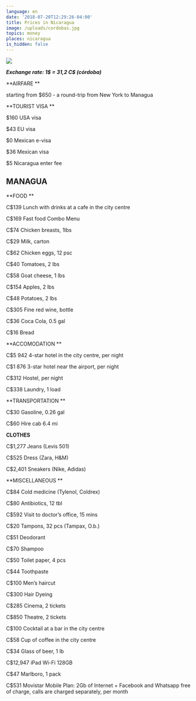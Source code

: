 ```yaml
---
language: en
date: '2018-07-20T12:29:26-04:00'
title: Prices in Nicaragua
image: /uploads/cordobas.jpg
topics: money
places: nicaragua
is_hidden: false
---
```

![](/uploads/cordobas.jpg)

_**Exchange rate: 1$ = 31,2 C$ (córdoba)**_



**AIRFARE**



starting from $650 - a round-trip from New York to Managua



**TOURIST VISA**



$160 USA visa

$43 EU visa

$0 Mexican e-visa

$36 Mexican visa



$5 Nicaragua enter fee



## MANAGUA



**FOOD**



C$139 Lunch with drinks at a cafe in the city cen­tre

C$169 Fast food Combo Menu

C$74 Chicken breasts, 1lbs

C$29 Milk, car­ton

C$62 Chicken eggs, 12 psc

C$40 Toma­toes, 2 lbs

C$58 Goat cheese, 1 lbs

C$154 Ap­ples, 2 lbs

C$48 Pota­toes, 2 lbs

C$305 Fine red wine, bot­tle

C$36 Coca Cola, 0.5 gal

C$16 Bread



**ACCOMODATION**



C$5 942 4-star ho­tel in the city cen­tre, per night

C$1 876 3-star ho­tel near the air­port, per night

C$312 Hos­tel, per night

C$338 Laun­dry, 1 load



**TRANSPORTATION**



C$30 Gaso­line, 0.26 gal

C$60 Hire cab 6.4 mi



**CLOTHES**



C$1,277 Jeans (Levis 501)

C$525 Dress (Zara, H&M)

C$2,401 Sneak­ers (Nike, Adi­das)



**MIS­CEL­LA­NEOUS**



C$84 Cold med­i­cine (Tylenol, Col­drex)

C$80 An­tibi­otics, 12 tbl

C$592 Visit to doc­tor’s of­fice, 15 mins

C$20 Tam­pons, 32 pcs (Tam­pax, O.b.)

C$51 De­odor­ant

C$70 Sham­poo

C$50 Toi­let pa­per, 4 pcs

C$44 Tooth­paste

C$100 Men’s hair­cut

C$300 Hair Dye­ing

C$285 Cin­ema, 2 tick­ets

C$850 The­atre, 2 tick­ets

C$100 Cock­tail at a bar in the city cen­tre

C$58 Cup of cof­fee in the city cen­tre

C$34 Glass of beer, 1 lb

C$12,947 iPad Wi-Fi 128GB

C$47 Marl­boro, 1 pack

C$531 Movistar Mobile Plan: 2Gb of In­ter­net + Face­book and What­sapp free of charge, calls are charged sep­a­rately, per month
